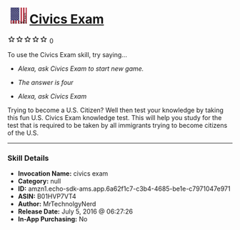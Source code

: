 # &nbsp;<img src="skill_icon" alt="Civics Exam icon" width="36"> [Civics Exam](http://alexa.amazon.com/#skills/amzn1.echo-sdk-ams.app.6a62f1c7-c3b4-4685-be1e-c7971047e971)
![0 stars](../../images/ic_star_border_black_18dp_1x.png)![0 stars](../../images/ic_star_border_black_18dp_1x.png)![0 stars](../../images/ic_star_border_black_18dp_1x.png)![0 stars](../../images/ic_star_border_black_18dp_1x.png)![0 stars](../../images/ic_star_border_black_18dp_1x.png) 0

To use the Civics Exam skill, try saying...

* *Alexa, ask Civics Exam to start new game.*

* *The answer is four*

* *Alexa, ask Civics Exam*

Trying to become a U.S. Citizen? Well then test your knowledge by taking this fun U.S. Civics Exam knowledge test. This will help you study for the test that is required to be taken by all immigrants trying to become citizens of the U.S.

***

### Skill Details

* **Invocation Name:** civics exam
* **Category:** null
* **ID:** amzn1.echo-sdk-ams.app.6a62f1c7-c3b4-4685-be1e-c7971047e971
* **ASIN:** B01HVP7VT4
* **Author:** MrTechnolgyNerd
* **Release Date:** July 5, 2016 @ 06:27:26
* **In-App Purchasing:** No
